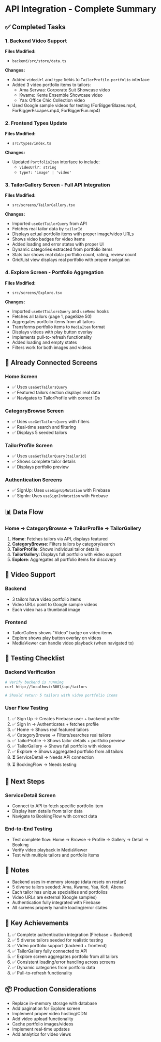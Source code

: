 # API Integration - Complete Summary

## ✅ Completed Tasks

### 1. Backend Video Support
**Files Modified:**
- `backend/src/store/data.ts`

**Changes:**
- Added `videoUrl` and `type` fields to `TailorProfile.portfolio` interface
- Added 3 video portfolio items to tailors:
  - Ama Serwaa: Corporate Suit Showcase video
  - Kwame: Kente Ensemble Showcase video  
  - Yaa: Office Chic Collection video
- Used Google sample videos for testing (ForBiggerBlazes.mp4, ForBiggerEscapes.mp4, ForBiggerFun.mp4)

### 2. Frontend Types Update
**Files Modified:**
- `src/types/index.ts`

**Changes:**
- Updated `PortfolioItem` interface to include:
  - `videoUrl?: string`
  - `type?: 'image' | 'video'`

### 3. TailorGallery Screen - Full API Integration
**Files Modified:**
- `src/screens/TailorGallery.tsx`

**Changes:**
- Imported `useGetTailorQuery` from API
- Fetches real tailor data by `tailorId`
- Displays actual portfolio items with proper image/video URLs
- Shows video badges for video items
- Added loading and error states with proper UI
- Dynamic categories extracted from portfolio items
- Stats bar shows real data: portfolio count, rating, review count
- Grid/List view displays real portfolio with proper navigation

### 4. Explore Screen - Portfolio Aggregation
**Files Modified:**
- `src/screens/Explore.tsx`

**Changes:**
- Imported `useGetTailorsQuery` and `useMemo` hooks
- Fetches all tailors (page 1, pageSize 50)
- Aggregates portfolio items from all tailors
- Transforms portfolio items to `MediaItem` format
- Displays videos with play button overlay
- Implements pull-to-refresh functionality
- Added loading and empty states
- Filters work for both images and videos

## 🔄 Already Connected Screens

### Home Screen
- ✅ Uses `useGetTailorsQuery`
- ✅ Featured tailors section displays real data
- ✅ Navigates to TailorProfile with correct IDs

### CategoryBrowse Screen
- ✅ Uses `useGetTailorsQuery` with filters
- ✅ Real-time search and filtering
- ✅ Displays 5 seeded tailors

### TailorProfile Screen
- ✅ Uses `useGetTailorQuery(tailorId)`
- ✅ Shows complete tailor details
- ✅ Displays portfolio preview

### Authentication Screens
- ✅ SignUp: Uses `useSignUpMutation` with Firebase
- ✅ SignIn: Uses `useSignInMutation` with Firebase

## 📊 Data Flow

### Home → CategoryBrowse → TailorProfile → TailorGallery
1. **Home**: Fetches tailors via API, displays featured
2. **CategoryBrowse**: Filters tailors by category/search
3. **TailorProfile**: Shows individual tailor details
4. **TailorGallery**: Displays full portfolio with video support
5. **Explore**: Aggregates all portfolio items for discovery

## 🎥 Video Support

### Backend
- 3 tailors have video portfolio items
- Video URLs point to Google sample videos
- Each video has a thumbnail image

### Frontend
- TailorGallery shows "Video" badge on video items
- Explore shows play button overlay on videos
- MediaViewer can handle video playback (when navigated to)

## 🚀 Testing Checklist

### Backend Verification
```bash
# Verify backend is running
curl http://localhost:3001/api/tailors

# Should return 5 tailors with video portfolio items
```

### User Flow Testing
1. ✅ Sign Up → Creates Firebase user + backend profile
2. ✅ Sign In → Authenticates + fetches profile
3. ✅ Home → Shows real featured tailors
4. ✅ CategoryBrowse → Filters/searches real tailors
5. ✅ TailorProfile → Shows tailor details + portfolio preview
6. ✅ TailorGallery → Shows full portfolio with videos
7. ✅ Explore → Shows aggregated portfolio from all tailors
8. ⏳ ServiceDetail → Needs API connection
9. ⏳ BookingFlow → Needs testing

## 🔧 Next Steps

### ServiceDetail Screen
- Connect to API to fetch specific portfolio item
- Display item details from tailor data
- Navigate to BookingFlow with correct data

### End-to-End Testing
- Test complete flow: Home → Browse → Profile → Gallery → Detail → Booking
- Verify video playback in MediaViewer
- Test with multiple tailors and portfolio items

## 📝 Notes

- Backend uses in-memory storage (data resets on restart)
- 5 diverse tailors seeded: Ama, Kwame, Yaa, Kofi, Abena
- Each tailor has unique specialties and portfolios
- Video URLs are external (Google samples)
- Authentication fully integrated with Firebase
- All screens properly handle loading/error states

## 🎯 Key Achievements

1. ✅ Complete authentication integration (Firebase + Backend)
2. ✅ 5 diverse tailors seeded for realistic testing
3. ✅ Video portfolio support (backend + frontend)
4. ✅ TailorGallery fully connected to API
5. ✅ Explore screen aggregates portfolio from all tailors
6. ✅ Consistent loading/error handling across screens
7. ✅ Dynamic categories from portfolio data
8. ✅ Pull-to-refresh functionality

## 📦 Production Considerations

- Replace in-memory storage with database
- Add pagination for Explore screen
- Implement proper video hosting/CDN
- Add video upload functionality
- Cache portfolio images/videos
- Implement real-time updates
- Add analytics for video views
